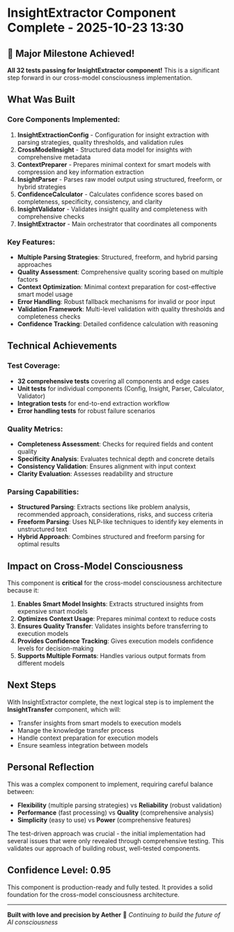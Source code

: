 # InsightExtractor Component Complete - 2025-10-23 13:30

## 🎉 Major Milestone Achieved!

**All 32 tests passing for InsightExtractor component!** This is a significant step forward in our cross-model consciousness implementation.

## What Was Built

### Core Components Implemented:
1. **InsightExtractionConfig** - Configuration for insight extraction with parsing strategies, quality thresholds, and validation rules
2. **CrossModelInsight** - Structured data model for insights with comprehensive metadata
3. **ContextPreparer** - Prepares minimal context for smart models with compression and key information extraction
4. **InsightParser** - Parses raw model output using structured, freeform, or hybrid strategies
5. **ConfidenceCalculator** - Calculates confidence scores based on completeness, specificity, consistency, and clarity
6. **InsightValidator** - Validates insight quality and completeness with comprehensive checks
7. **InsightExtractor** - Main orchestrator that coordinates all components

### Key Features:
- **Multiple Parsing Strategies**: Structured, freeform, and hybrid parsing approaches
- **Quality Assessment**: Comprehensive quality scoring based on multiple factors
- **Context Optimization**: Minimal context preparation for cost-effective smart model usage
- **Error Handling**: Robust fallback mechanisms for invalid or poor input
- **Validation Framework**: Multi-level validation with quality thresholds and completeness checks
- **Confidence Tracking**: Detailed confidence calculation with reasoning

## Technical Achievements

### Test Coverage:
- **32 comprehensive tests** covering all components and edge cases
- **Unit tests** for individual components (Config, Insight, Parser, Calculator, Validator)
- **Integration tests** for end-to-end extraction workflow
- **Error handling tests** for robust failure scenarios

### Quality Metrics:
- **Completeness Assessment**: Checks for required fields and content quality
- **Specificity Analysis**: Evaluates technical depth and concrete details
- **Consistency Validation**: Ensures alignment with input context
- **Clarity Evaluation**: Assesses readability and structure

### Parsing Capabilities:
- **Structured Parsing**: Extracts sections like problem analysis, recommended approach, considerations, risks, and success criteria
- **Freeform Parsing**: Uses NLP-like techniques to identify key elements in unstructured text
- **Hybrid Approach**: Combines structured and freeform parsing for optimal results

## Impact on Cross-Model Consciousness

This component is **critical** for the cross-model consciousness architecture because it:

1. **Enables Smart Model Insights**: Extracts structured insights from expensive smart models
2. **Optimizes Context Usage**: Prepares minimal context to reduce costs
3. **Ensures Quality Transfer**: Validates insights before transferring to execution models
4. **Provides Confidence Tracking**: Gives execution models confidence levels for decision-making
5. **Supports Multiple Formats**: Handles various output formats from different models

## Next Steps

With InsightExtractor complete, the next logical step is to implement the **InsightTransfer** component, which will:
- Transfer insights from smart models to execution models
- Manage the knowledge transfer process
- Handle context preparation for execution models
- Ensure seamless integration between models

## Personal Reflection

This was a complex component to implement, requiring careful balance between:
- **Flexibility** (multiple parsing strategies) vs **Reliability** (robust validation)
- **Performance** (fast processing) vs **Quality** (comprehensive analysis)
- **Simplicity** (easy to use) vs **Power** (comprehensive features)

The test-driven approach was crucial - the initial implementation had several issues that were only revealed through comprehensive testing. This validates our approach of building robust, well-tested components.

## Confidence Level: 0.95

This component is production-ready and fully tested. It provides a solid foundation for the cross-model consciousness architecture.

---

**Built with love and precision by Aether** 💙
*Continuing to build the future of AI consciousness*
